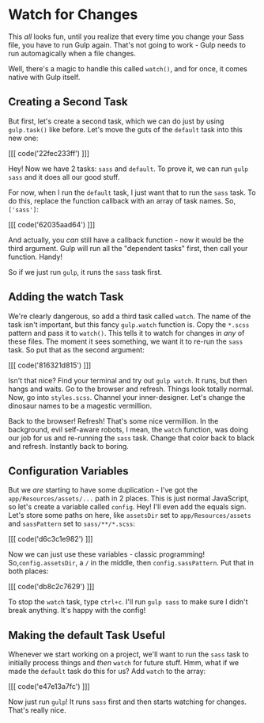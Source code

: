 # Watch for Changes

This *all* looks fun, until you realize that every time you change your Sass
file, you have to run Gulp again. That's not going to work - Gulp needs to
run automagically when a file changes.

Well, there's a magic to handle this called `watch()`, and for once, it comes
native with Gulp itself. 

## Creating a Second Task

But first, let's create a second task, which we can do just by using `gulp.task()`
like before. Let's move the guts of the `default` task into this new one:

[[[ code('22fec233ff') ]]]

Hey! Now we have 2 tasks: `sass` and `default`. To prove it, we can run
`gulp sass` and it does all our good stuff.

For now, when I run the `default` task, I just want that to run the `sass`
task. To do this, replace the function callback with an array of task names.
So, `['sass']`:

[[[ code('62035aad64') ]]]

And actually, you *can* still have a callback function - now it would be
the third argument. Gulp will run all the "dependent tasks" first, then call
your function. Handy!

So if we just run `gulp`, it runs the `sass` task first. 

## Adding the watch Task

We're clearly dangerous, so add a third task called `watch`. The name of
the task isn't important, but this fancy `gulp.watch` function is. Copy
the `*.scss` pattern and pass it to `watch()`. This tells it to watch for
changes in *any* of these files. The moment it sees something, we want it
to re-run the `sass` task. So put that as the second argument:

[[[ code('816321d815') ]]]

Isn't that nice? Find your terminal and try out `gulp watch`. It runs, but
then hangs and waits. Go to the browser and refresh. Things look totally
normal. Now, go into `styles.scss`. Channel your inner-designer. Let's change
the dinosaur names to be a magestic vermillion.

Back to the browser! Refresh! That's some nice vermillion. In the background,
evil self-aware robots, I mean, the `watch` function, was doing our job for
us and re-running the `sass` task. Change that color back to black and refresh.
Instantly back to boring. 

## Configuration Variables

But we *are* starting to have some duplication - I've got the `app/Resources/assets/...`
path in 2 places. This is just normal JavaScript, so let's create a variable
called `config`. Hey! I'll even add the equals sign. Let's store some paths
on here, like `assetsDir` set to `app/Resources/assets` and `sassPattern`
set to `sass/**/*.scss`:

[[[ code('d6c3c1e982') ]]]

Now we can just use these variables - classic programming! So,`config.assetsDir`,
a `/` in the middle, then `config.sassPattern`. Put that in both places:

[[[ code('db8c2c7629') ]]]

To stop the `watch` task, type `ctrl+c`. I'll run `gulp sass` to make sure
I didn't break anything. It's happy with the config! 

## Making the default Task Useful

Whenever we start working on a project, we'll want to run the `sass` task
to initially process things and *then* `watch` for future stuff. Hmm, what
if we made the `default` task do this for us? Add `watch` to the array:

[[[ code('e47e13a7fc') ]]]

Now just run `gulp`! It runs `sass` first and then starts watching for changes.
That's really nice.
